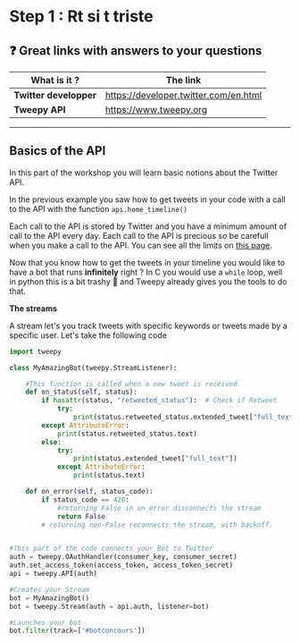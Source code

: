# Step 1 : Rt si t triste

## :question: Great links with answers to your questions
What is it ? | The link
-------------|---------
**Twitter developper**|https://developer.twitter.com/en.html
**Tweepy API**|https://www.tweepy.org
---

## Basics of the API
In this part of the workshop you will learn basic notions about the Twitter API.

In the previous example you saw how to get tweets in your code with a call to the API with the function ```api.home_timeline()```

Each call to the API is stored by Twitter and you have a minimum amount of call to the API every day.
Each call to the API is precious so be carefull when you make a call to the API. You can see all the limits on [this page](https://developer.twitter.com/en/docs/basics/rate-limits).

Now that you know how to get the tweets in your timeline you would like to have a bot that runs **infinitely** right ?
In C you would use a ```while``` loop, well in python this is a bit trashy :poop: and Tweepy already gives you the tools to do that.

**The streams** 

A stream let's you track tweets with specific keywords or tweets made by a specific user.
Let's take the following code
```python
import tweepy

class MyAmazingBot(tweepy.StreamListener):

    #This function is called when a new tweet is received
    def on_status(self, status):
        if hasattr(status, "retweeted_status"):  # Check if Retweet
            try:
                print(status.retweeted_status.extended_tweet["full_text"])
        except AttributeError:
            print(status.retweeted_status.text)
        else:
            try:
                print(status.extended_tweet["full_text"])
            except AttributeError:
                print(status.text)

    def on_error(self, status_code):
        if status_code == 420:
            #returning False in on_error disconnects the stream
            return False
        # returning non-False reconnects the stream, with backoff.


#This part of the code connects your Bot to Twitter
auth = tweepy.OAuthHandler(consumer_key, consumer_secret)
auth.set_access_token(access_token, access_token_secret)
api = tweepy.API(auth)

#Creates your Stream
bot = MyAmazingBot()
bot = tweepy.Stream(auth = api.auth, listener=bot)

#Launches your bot
bot.filter(track=['#botconcours'])
```
